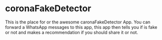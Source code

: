 # coronaFakeDetector
This is the place for or the awesome caronaFakeDetector App. You can forward a WhatsApp messages to this app, this app then tells you if is fake or not and makes a recommendation if you should share it or not.
